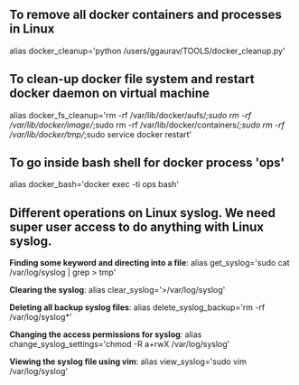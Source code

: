 ## To remove all docker containers and processes in Linux
alias docker_cleanup='python /users/ggaurav/TOOLS/docker_cleanup.py'

## To clean-up docker file system and restart docker daemon on virtual machine
alias docker_fs_cleanup='rm -rf /var/lib/docker/aufs/*;sudo rm -rf /var/lib/docker/image/*;sudo rm -rf /var/lib/docker/containers/*;sudo rm -rf /var/lib/docker/tmp/*;sudo service docker restart'

## To go inside bash shell for docker process 'ops'
alias docker_bash='docker exec -ti ops bash' 

## Different operations on Linux syslog. We need super user access to do anything with Linux syslog.
**Finding some keyword and directing into a file**: alias get_syslog='sudo cat /var/log/syslog | grep <keyword> > tmp'

**Clearing the syslog**: alias clear_syslog='>/var/log/syslog'

**Deleting all backup syslog files**: alias delete_syslog_backup='rm -rf /var/log/syslog*'

**Changing the access permissions for syslog**: alias change_syslog_settings='chmod -R a+rwX /var/log/syslog'

**Viewing the syslog file using vim**: alias view_syslog='sudo vim /var/log/syslog'
